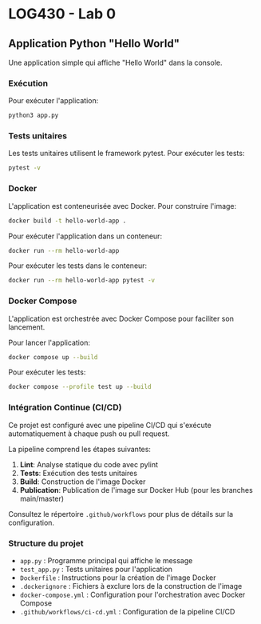 # LOG430 - Lab 0

## Application Python "Hello World"

Une application simple qui affiche "Hello World" dans la console.

### Exécution

Pour exécuter l'application:

```bash
python3 app.py
```

### Tests unitaires

Les tests unitaires utilisent le framework pytest. Pour exécuter les tests:

```bash
pytest -v
```

### Docker

L'application est conteneurisée avec Docker. Pour construire l'image:

```bash
docker build -t hello-world-app .
```

Pour exécuter l'application dans un conteneur:

```bash
docker run --rm hello-world-app
```

Pour exécuter les tests dans le conteneur:

```bash
docker run --rm hello-world-app pytest -v
```

### Docker Compose

L'application est orchestrée avec Docker Compose pour faciliter son lancement.

Pour lancer l'application:

```bash
docker compose up --build
```

Pour exécuter les tests:

```bash
docker compose --profile test up --build
```

### Intégration Continue (CI/CD)

Ce projet est configuré avec une pipeline CI/CD qui s'exécute automatiquement à chaque push ou pull request.

La pipeline comprend les étapes suivantes:

1. **Lint**: Analyse statique du code avec pylint
2. **Tests**: Exécution des tests unitaires
3. **Build**: Construction de l'image Docker
4. **Publication**: Publication de l'image sur Docker Hub (pour les branches main/master)

Consultez le répertoire `.github/workflows` pour plus de détails sur la configuration.

### Structure du projet

- `app.py` : Programme principal qui affiche le message
- `test_app.py` : Tests unitaires pour l'application
- `Dockerfile` : Instructions pour la création de l'image Docker
- `.dockerignore` : Fichiers à exclure lors de la construction de l'image
- `docker-compose.yml` : Configuration pour l'orchestration avec Docker Compose
- `.github/workflows/ci-cd.yml` : Configuration de la pipeline CI/CD